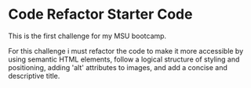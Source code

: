 # Code Refactor Starter Code

This is the first challenge for my MSU bootcamp.

For this challenge i must refactor the code to make it more accessible by using semantic HTML elements, follow a logical structure of styling and positioning, adding 'alt' attributes to images, and add a concise and descriptive title.